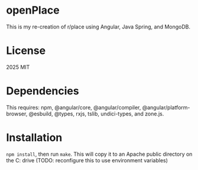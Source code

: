 # openPlace
This is my re-creation of r/place using Angular, Java Spring, and MongoDB.

# License
2025 MIT

# Dependencies
This requires: npm, @angular/core, @angular/compiler, @angular/platform-browser, @esbuild, @types, rxjs, tslib, undici-types, and zone.js.

# Installation
``npm install``, then run ``make``. This will copy it to an Apache public directory on the C: drive (TODO: reconfigure this to use environment variables)
